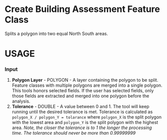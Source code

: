 # Create Building Assessment Feature Class
Splits a polygon into two equal North South areas.

# USAGE

### Input
1. **Polygon Layer** - POLYGON - A layer containing the polygon to be split. Feature classes with
multiple polygons are merged into a single polygon. This tools honors selected fields. If the user
has selected fields, only those fields are extracted and merged into one polygon before the analysis. 
2. **Tolerance** - DOUBLE - A value between 0 and 1. The tool will keep running until the desired
tolerance is met. Tolerance is calculated as ```polygon_X / polygon_Y = tolarance``` where `polygon_X`
is the split polygon with the lowest area and `polygon_Y` is the split polygon with the highest
area. _Note, the closer the tolerance is to 1 the longer the processing time. The tolerance should never
be more than 0.99999999_
   
